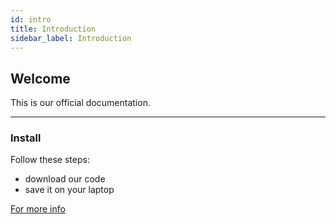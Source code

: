 ```yaml
---
id: intro
title: Introduction
sidebar_label: Introduction
---
```


## Welcome

This is our official documentation.

---

### Install

Follow these steps:

* download our code
* save it on your laptop

[For more info](https://www.google.com/)